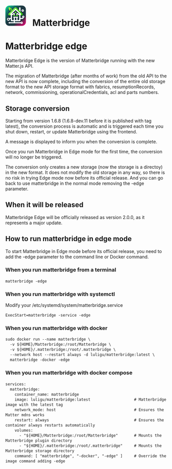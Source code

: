 # <img src="https://github.com/Luligu/matterbridge/blob/main/frontend/public/matterbridge%2064x64.png" alt="Matterbridge Logo" width="64px" height="64px">&nbsp;&nbsp;&nbsp;Matterbridge

# Matterbridge edge

Matterbridge Edge is the version of Matterbridge running with the new Matter.js API.

The migration of Matterbridge (after months of work) from the old API to the new API is now complete, including the conversion of the entire old storage format to the new API storage format with fabrics, resumptionRecords, network, commissioning, operationalCredentials, acl and parts numbers.

## Storage conversion

Starting from version 1.6.8 (1.6.8-dev.11 before it is published with tag latest), the conversion process is automatic and is triggered each time you shut down, restart, or update Matterbridge using the frontend.

A message is displayed to inform you when the conversion is complete.

Once you run Matterbridge in Edge mode for the first time, the conversion will no longer be triggered.

The conversion only creates a new storage (now the storage is a directoy) in the new format. It does not modify the old storage in any way, so there is no risk in trying Edge mode now before its official release. And you can go back to use matterbridge in the normal mode removing the -edge parameter.

## When it will be released

Matterbridge Edge will be officially released as version 2.0.0, as it represents a major update.

## How to run matterbridge in edge mode 

To start Matterbridge in Edge mode before its official release, you need to add the -edge parameter to the command line or Docker command.

### When you run matterbridge from a terminal

```
matterbridge -edge
```

### When you run matterbridge with systemctl

Modify your /etc/systemd/system/matterbridge.service

```
ExecStart=matterbridge -service -edge
```

### When you run matterbridge with docker

```
sudo docker run --name matterbridge \
  -v ${HOME}/Matterbridge:/root/Matterbridge \
  -v ${HOME}/.matterbridge:/root/.matterbridge \
  --network host --restart always -d luligu/matterbridge:latest \
  matterbridge -docker -edge
```

### When you run matterbridge with docker compose

```
services:
  matterbridge:
    container_name: matterbridge
    image: luligu/matterbridge:latest                   # Matterbridge image with the latest tag
    network_mode: host                                  # Ensures the Matter mdns works
    restart: always                                     # Ensures the container always restarts automatically
    volumes:
      - "${HOME}/Matterbridge:/root/Matterbridge"       # Mounts the Matterbridge plugin directory
      - "${HOME}/.matterbridge:/root/.matterbridge"     # Mounts the Matterbridge storage directory
    command: [ "matterbridge", "-docker", "-edge" ]     # Override the image command adding -edge
```